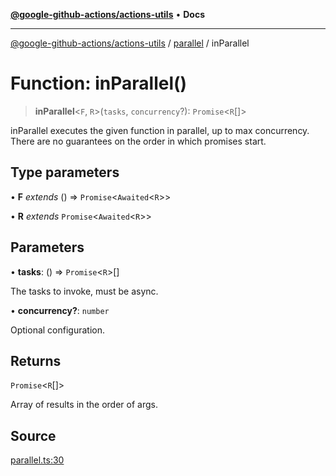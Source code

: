 [**@google-github-actions/actions-utils**](../../README.md) • **Docs**

***

[@google-github-actions/actions-utils](../../modules.md) / [parallel](../README.md) / inParallel

# Function: inParallel()

> **inParallel**\<`F`, `R`\>(`tasks`, `concurrency`?): `Promise`\<`R`[]\>

inParallel executes the given function in parallel, up to max concurrency.
There are no guarantees on the order in which promises start.

## Type parameters

• **F** *extends* () => `Promise`\<`Awaited`\<`R`\>\>

• **R** *extends* `Promise`\<`Awaited`\<`R`\>\>

## Parameters

• **tasks**: () => `Promise`\<`R`\>[]

The tasks to invoke, must be async.

• **concurrency?**: `number`

Optional configuration.

## Returns

`Promise`\<`R`[]\>

Array of results in the order of args.

## Source

[parallel.ts:30](https://github.com/google-github-actions/actions-utils/blob/main/src/parallel.ts#L30)
